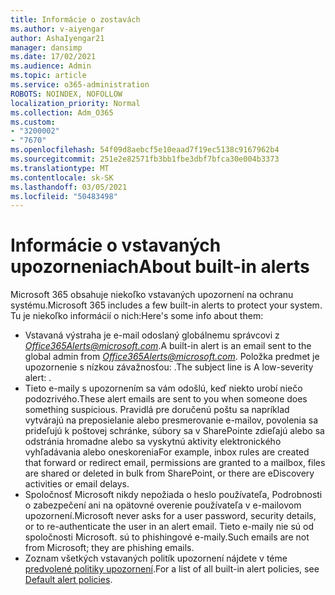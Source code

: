 ```yaml
---
title: Informácie o zostavách
ms.author: v-aiyengar
author: AshaIyengar21
manager: dansimp
ms.date: 17/02/2021
ms.audience: Admin
ms.topic: article
ms.service: o365-administration
ROBOTS: NOINDEX, NOFOLLOW
localization_priority: Normal
ms.collection: Adm_O365
ms.custom:
- "3200002"
- "7670"
ms.openlocfilehash: 54f09d8aebcf5e10eaad7f19ec5138c9167962b4
ms.sourcegitcommit: 251e2e82571fb3bb1fbe3dbf7bfca30e004b3373
ms.translationtype: MT
ms.contentlocale: sk-SK
ms.lasthandoff: 03/05/2021
ms.locfileid: "50483498"
---
```

# <a name="about-built-in-alerts"></a><span data-ttu-id="d921e-102">Informácie o vstavaných upozorneniach</span><span class="sxs-lookup"><span data-stu-id="d921e-102">About built-in alerts</span></span>

<span data-ttu-id="d921e-103">Microsoft 365 obsahuje niekoľko vstavaných upozornení na ochranu systému.</span><span class="sxs-lookup"><span data-stu-id="d921e-103">Microsoft 365 includes a few built-in alerts to protect your system.</span></span> <span data-ttu-id="d921e-104">Tu je niekoľko informácií o nich:</span><span class="sxs-lookup"><span data-stu-id="d921e-104">Here's some info about them:</span></span>

- <span data-ttu-id="d921e-105">Vstavaná výstraha je e-mail odoslaný globálnemu správcovi z *Office365Alerts@microsoft.com*.</span><span class="sxs-lookup"><span data-stu-id="d921e-105">A built-in alert is an email sent to the global admin from *Office365Alerts@microsoft.com*.</span></span> <span data-ttu-id="d921e-106">Položka predmet je upozornenie s nízkou závažnosťou: <name of alert policy> .</span><span class="sxs-lookup"><span data-stu-id="d921e-106">The subject line is A low-severity alert: <name of alert policy>.</span></span>
- <span data-ttu-id="d921e-107">Tieto e-maily s upozornením sa vám odošlú, keď niekto urobí niečo podozrivého.</span><span class="sxs-lookup"><span data-stu-id="d921e-107">These alert emails are sent to you when someone does something suspicious.</span></span> <span data-ttu-id="d921e-108">Pravidlá pre doručenú poštu sa napríklad vytvárajú na preposielanie alebo presmerovanie e-mailov, povolenia sa prideľujú k poštovej schránke, súbory sa v SharePointe zdieľajú alebo sa odstránia hromadne alebo sa vyskytnú aktivity elektronického vyhľadávania alebo oneskorenia</span><span class="sxs-lookup"><span data-stu-id="d921e-108">For example, inbox rules are created that forward or redirect email, permissions are granted to a mailbox, files are shared or deleted in bulk from SharePoint, or there are eDiscovery activities or email delays.</span></span>
- <span data-ttu-id="d921e-109">Spoločnosť Microsoft nikdy nepožiada o heslo používateľa, Podrobnosti o zabezpečení ani na opätovné overenie používateľa v e-mailovom upozornení.</span><span class="sxs-lookup"><span data-stu-id="d921e-109">Microsoft never asks for a user password, security details, or to re-authenticate the user in an alert email.</span></span> <span data-ttu-id="d921e-110">Tieto e-maily nie sú od spoločnosti Microsoft. sú to phishingové e-maily.</span><span class="sxs-lookup"><span data-stu-id="d921e-110">Such emails are not from Microsoft; they are phishing emails.</span></span>
- <span data-ttu-id="d921e-111">Zoznam všetkých vstavaných politík upozornení nájdete v téme [predvolené politiky upozornení](https://go.microsoft.com/fwlink/?linkid=2103170).</span><span class="sxs-lookup"><span data-stu-id="d921e-111">For a list of all built-in alert policies, see [Default alert policies](https://go.microsoft.com/fwlink/?linkid=2103170).</span></span>
